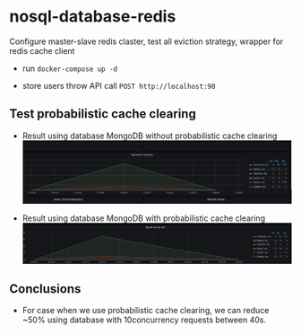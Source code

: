 # nosql-database-redis
Configure master-slave redis claster, test all eviction strategy, wrapper for redis cache client 

- run `docker-compose up -d`

- store users throw API call `POST http://localhost:90`

## Test probabilistic cache clearing

* Result using database MongoDB without probabilistic cache clearing
![img.png](img.png)

* Result using database MongoDB with probabilistic cache clearing 
![img_1.png](img_1.png)

## Conclusions
* For case when we use probabilistic cache clearing, we can reduce ~50% using database with 10concurrency requests between 40s. 
